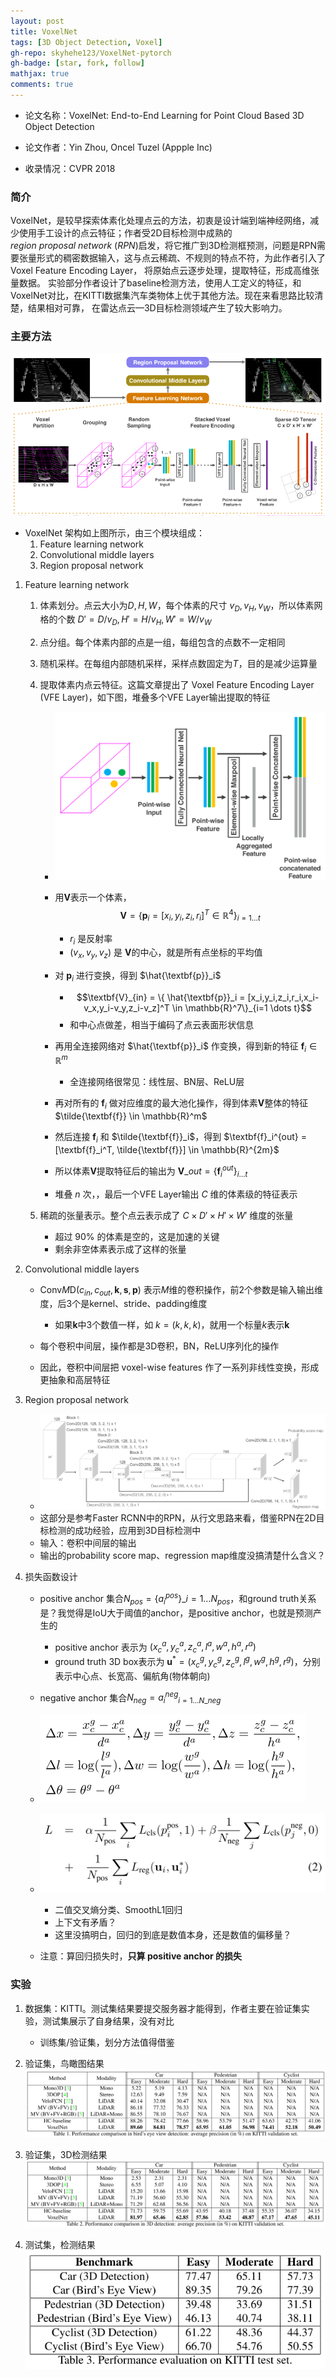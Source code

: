 ```yaml
---
layout: post
title: VoxelNet
tags: [3D Object Detection, Voxel]
gh-repo: skyhehe123/VoxelNet-pytorch
gh-badge: [star, fork, follow]
mathjax: true
comments: true
---
```



* 论文名称：VoxelNet: End-to-End Learning for Point Cloud Based 3D Object Detection

* 论文作者：Yin Zhou, Oncel Tuzel (Appple Inc)

* 收录情况：CVPR 2018

### 简介
VoxelNet，是较早探索体素化处理点云的方法，初衷是设计端到端神经网络，减少使用手工设计的点云特征；作者受2D目标检测中成熟的$region~proposal~network~(RPN)$启发，将它推广到3D检测框预测，问题是RPN需要张量形式的稠密数据输入，这与点云稀疏、不规则的特点不符，为此作者引入了Voxel Feature Encoding Layer，
将原始点云逐步处理，提取特征，形成高维张量数据。
实验部分作者设计了baseline检测方法，使用人工定义的特征，和VoxelNet对比，在KITTI数据集汽车类物体上优于其他方法。现在来看思路比较清楚，结果相对可靠，
在雷达点云—3D目标检测领域产生了较大影响力。

### 主要方法
![](../img/post/voxelnet_architecture.png)

- VoxelNet 架构如上图所示，由三个模块组成：
    1. Feature learning network
    2. Convolutional middle layers
    3. Region proposal network

1. Feature learning network
    1. 体素划分。点云大小为$D, H, W$，每个体素的尺寸 $v_D, v_H, v_W$，所以体素网格的个数 $D' = D/v_D, H' = H/v_H, W' = W/v_W$
    2. 点分组。每个体素内部的点是一组，每组包含的点数不一定相同
    3. 随机采样。在每组内部随机采样，采样点数固定为$T$，目的是减少运算量
    4. 提取体素内点云特征。这篇文章提出了 Voxel Feature Encoding Layer (VFE Layer)，如下图，堆叠多个VFE Layer输出提取的特征
        - ![](../img/post/voxelnet_vfe.png)
        - 用$\textbf{V}$表示一个体素，$$ \textbf{V} = \{\textbf{p}_i = [x_i,y_i,z_i,r_i]^T \in \mathbb{R}^4\}_{i=1 \dots t} $$
            - $r_i$ 是反射率
            - $(v_x, v_y, v_z)$ 是 $\textbf{V}$的中心，就是所有点坐标的平均值
        
        - 对 $\textbf{p}_i$ 进行变换，得到 $\hat{\textbf{p}}_i$
            - $$\textbf{V}_{in} = \{ \hat{\textbf{p}}_i = [x_i,y_i,z_i,r_i,x_i-v_x,y_i-v_y,z_i-v_z]^T \in \mathbb{R}^7\}_{i=1 \dots t}$$
            - 和中心点做差，相当于编码了点云表面形状信息

        - 再用全连接网络对 $\hat{\textbf{p}}_i$ 作变换，得到新的特征 $\textbf{f}_i \in \mathbb{R}^m$
            - 全连接网络很常见：线性层、BN层、ReLU层

        - 再对所有的 $\textbf{f}_i$ 做对应维度的最大池化操作，得到体素$\textbf{V}$整体的特征 $\tilde{\textbf{f}} \in \mathbb{R}^m$

        - 然后连接 $\textbf{f}_i$ 和 $\tilde{\textbf{f}}_i$，得到 $\textbf{f}_i^{out} = [\textbf{f}_i^T, \tilde{\textbf{f}}] \in \mathbb{R}^{2m}$

        - 所以体素$\textbf{V}$提取特征后的输出为 $\textbf{V}\_{out} = \{\textbf{f}_i^{out}\}_{i \dots t}$

        - 堆叠 $n$ 次，，最后一个VFE Layer输出 $C$ 维的体素级的特征表示

    5. 稀疏的张量表示。整个点云表示成了 $C \times D'\times H' \times W'$ 维度的张量
        - 超过 90% 的体素是空的，这是加速的关键
        - 剩余非空体素表示成了这样的张量

2. Convolutional middle layers
    - Conv$M$D($c_{in}, c_{out}, \textbf{k},\textbf{s},\textbf{p}$) 表示$M$维的卷积操作，前2个参数是输入输出维度，后3个是kernel、stride、padding维度
        - 如果$\textbf{k}$中3个数值一样，如 $k=(k,k,k)$，就用一个标量$k$表示$\textbf{k}$

    - 每个卷积中间层，操作都是3D卷积，BN，ReLU序列化的操作
    - 因此，卷积中间层把 voxel-wise features 作了一系列非线性变换，形成更抽象和高层特征

3. Region proposal network
    - ![](../img/post/voxelnet_rpn.png)
    - 这部分是参考Faster RCNN中的RPN，从行文思路来看，借鉴RPN在2D目标检测的成功经验，应用到3D目标检测中
    - 输入：卷积中间层的输出
    - 输出的probability score map、regression map维度没搞清楚什么含义？

4. 损失函数设计
    - positive anchor 集合$N_{pos} = \{a_i^{pos}\}\_{i= 1 \dots N_{pos}}$，和ground truth关系是？我觉得是IoU大于阈值的anchor，是positive anchor，也就是预测产生的
        - positive anchor 表示为 $(x_c^a, y_c^a, z_c^a, l^a, w^a, h^a, r^a)$
        - ground truth 3D box表示为 $\textbf{u}^* = (x_c^g, y_c^g, z_c^g, l^g, w^g, h^g, r^g)$，分别表示中心点、长宽高、偏航角(物体朝向)

    - negative anchor 集合$N_{neg} = {a_i^{neg}}_{i=1 \dots N\_{neg}}$

    - ![](../img/post/voxelnet_delta_vector.png)

    - ![](../img/post/voxelnet_loss.png)
        - 二值交叉熵分类、SmoothL1回归
        - 上下文有矛盾？
        - 这里没搞明白，回归的到底是数值本身，还是数值的偏移量？

    - 注意：算回归损失时，**只算 positive anchor 的损失**

### 实验
1. 数据集：KITTI。测试集结果要提交服务器才能得到，作者主要在验证集实验，测试集展示了自身结果，没有对比
    - 训练集/验证集，划分方法值得借鉴

2. 验证集，鸟瞰图结果
![](../img/post/voxelnet_bev.png)

2. 验证集，3D检测结果
![](../img/post/voxelnet_3dbox.png)

3. 测试集，检测结果
![](../img/post/voxelnet_testset.png)